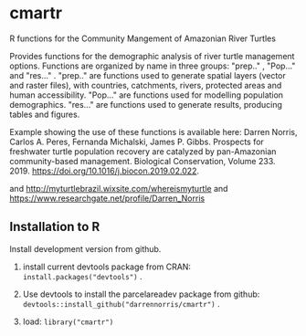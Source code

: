 # cmartr
R functions for the Community Mangement of Amazonian River Turtles

Provides functions for the demographic analysis of 
    river turtle management options. 
    Functions are organized by name in three groups: 
    "prep.." , "Pop..." and "res..." .
    "prep.." are functions used to generate spatial layers 
    (vector and raster files), with countries, catchments, rivers,
    protected areas and human accessibility.
    "Pop..." are functions used for modelling population demographics.
    "res..." are functions used to generate results, 
    producing tables and figures.
    
Example showing the use of these functions is available here: 
  Darren Norris, Carlos A. Peres, Fernanda Michalski, James P. Gibbs. Prospects   for freshwater turtle population recovery are catalyzed by pan-Amazonian       community-based management. Biological Conservation, Volume 233. 2019.         https://doi.org/10.1016/j.biocon.2019.02.022. 

and http://myturtlebrazil.wixsite.com/whereismyturtle 
and https://www.researchgate.net/profile/Darren_Norris

## Installation to R
Install development version from github.

1. install current devtools package from CRAN: `install.packages("devtools")` .

2. Use devtools to install the parcelareadev package from github: `devtools::install_github("darrennorris/cmartr")` .

3. load: `library("cmartr")`

